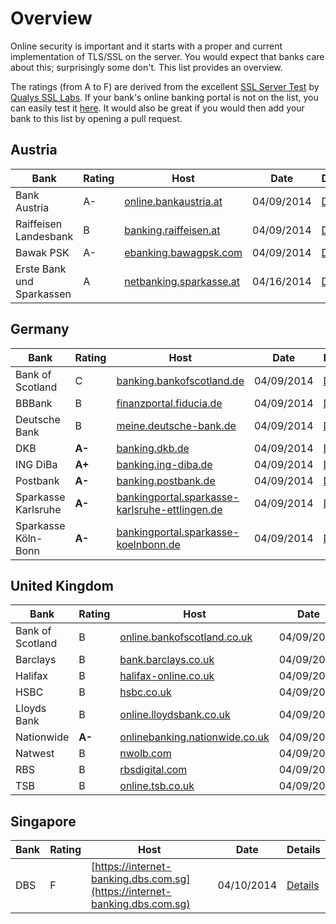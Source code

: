 # Overview

Online security is important and it starts with a proper and current 
implementation of TLS/SSL on the server. You would expect that banks care 
about this; surprisingly some don't. This list provides an overview.

The ratings (from A to F) are derived from the excellent [SSL Server Test](https://www.ssllabs.com/ssltest/) by [Qualys SSL Labs](https://www.ssllabs.com).
If your bank's online banking portal is not on the list, you can easily
test it [here](https://www.ssllabs.com/ssltest/). It would also be great
if you would then add your bank to this list by opening a pull request.

## Austria

| Bank | Rating | Host  | Date | Details |
| ---- | ------ | ----- | ---- | ------- |
| Bank Austria | A- | [online.bankaustria.at](https://online.bankaustria.at) | 04/09/2014 | [Details](https://www.ssllabs.com/ssltest/analyze.html?d=online.bankaustria.at) |
| Raiffeisen Landesbank | B | [banking.raiffeisen.at](https://banking.raiffeisen.at) | 04/09/2014 | [Details](https://www.ssllabs.com/ssltest/analyze.html?d=banking.raiffeisen.at) |
| Bawak PSK | A- | [ebanking.bawagpsk.com](https://ebanking.bawagpsk.com) | 04/09/2014 | [Details](https://www.ssllabs.com/ssltest/analyze.html?d=ebanking.bawagpsk.com) |
| Erste Bank und Sparkassen | A | [netbanking.sparkasse.at](https://netbanking.sparkasse.at) | 04/16/2014 | [Details](https://www.ssllabs.com/ssltest/analyze.html?d=netbanking.sparkasse.at) |

## Germany

| Bank | Rating | Host  | Date | Details |
| ---- | ------ | ----- | ---- | ------- |
| Bank of Scotland | C | [banking.bankofscotland.de](https://banking.bankofscotland.de) | 04/09/2014 | [Details](https://www.ssllabs.com/ssltest/analyze.html?d=banking.bankofscotland.de) |
| BBBank | B | [finanzportal.fiducia.de](https://finanzportal.fiducia.de) | 04/09/2014 | [Details](https://www.ssllabs.com/ssltest/analyze.html?d=finanzportal.fiducia.de) |
| Deutsche Bank | B | [meine.deutsche-bank.de](https://meine.deutsche-bank.de) | 04/09/2014 | [Details](https://www.ssllabs.com/ssltest/analyze.html?d=meine.deutsche-bank.de) |
| DKB | **A-** | [banking.dkb.de](https://banking.dkb.de) | 04/09/2014 | [Details](https://www.ssllabs.com/ssltest/analyze.html?d=banking.dkb.de) |
| ING DiBa | **A+** | [banking.ing-diba.de](https://banking.ing-diba.de) | 04/09/2014 | [Details](https://www.ssllabs.com/ssltest/analyze.html?d=banking.ing-diba.de) |
| Postbank | **A-** | [banking.postbank.de](https://banking.postbank.de) | 04/09/2014 | [Details](https://www.ssllabs.com/ssltest/analyze.html?d=banking.postbank.de) |
| Sparkasse Karlsruhe | **A-** | [bankingportal.sparkasse-karlsruhe-ettlingen.de](https://bankingportal.sparkasse-karlsruhe-ettlingen.de) | 04/09/2014 | [Details](https://www.ssllabs.com/ssltest/analyze.html?d=bankingportal.sparkasse-karlsruhe-ettlingen.de) |
| Sparkasse Köln-Bonn | **A-** | [bankingportal.sparkasse-koelnbonn.de](https://bankingportal.sparkasse-koelnbonn.de) | 04/09/2014 | [Details](https://www.ssllabs.com/ssltest/analyze.html?d=bankingportal.sparkasse-koelnbonn.de) |

## United Kingdom

| Bank | Rating | Host  | Date | Details |
| ---- | ------ | ----- | ---- | ------- |
| Bank of Scotland | B | [online.bankofscotland.co.uk](https://online.bankofscotland.co.uk) | 04/09/2014 | [Details](https://www.ssllabs.com/ssltest/analyze.html?d=online.bankofscotland.co.uk) |
| Barclays | B | [bank.barclays.co.uk](https://bank.barclays.co.uk) | 04/09/2014 | [Details](https://www.ssllabs.com/ssltest/analyze.html?d=bank.barclays.co.uk) |
| Halifax | B | [halifax-online.co.uk](https://halifax-online.co.uk) | 04/09/2014 | [Details](https://www.ssllabs.com/ssltest/analyze.html?d=halifax-online.co.uk) | 
| HSBC | B | [hsbc.co.uk](https://hsbc.co.uk) | 04/09/2014 | [Details](https://www.ssllabs.com/ssltest/analyze.html?d=hsbc.co.uk) |
| Lloyds Bank | B | [online.lloydsbank.co.uk](https://online.lloydsbank.co.uk) | 04/09/2014 | [Details](https://www.ssllabs.com/ssltest/analyze.html?d=online.lloydsbank.co.uk) |
| Nationwide | **A-** | [onlinebanking.nationwide.co.uk](https://onlinebanking.nationwide.co.uk) | 04/09/2014 | [Details](https://www.ssllabs.com/ssltest/analyze.html?d=onlinebanking.nationwide.co.uk) |
| Natwest | B | [nwolb.com](https://nwolb.com.com) | 04/09/2014 | [Details](https://www.ssllabs.com/ssltest/analyze.html?d=nwolb.com) |
| RBS | B | [rbsdigital.com](https://rbsdigital.com) | 04/09/2014 | [Details](https://www.ssllabs.com/ssltest/analyze.html?d=rbsdigital.com) |
| TSB | B | [online.tsb.co.uk](https://online.tsb.co.uk) | 04/09/2014 | [Details](https://www.ssllabs.com/ssltest/analyze.html?d=online.tsb.co.uk) |


## Singapore

| Bank | Rating | Host  | Date | Details |
| ---- | ------ | ----- | ---- | ------- |
| DBS | F | [https://internet-banking.dbs.com.sg](https://internet-banking.dbs.com.sg) | 04/10/2014 | [Details](https://www.ssllabs.com/ssltest/analyze.html?d=https%3A%2F%2Finternet-banking.dbs.com.sg) |
